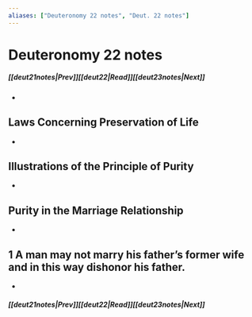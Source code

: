 ```yaml
---
aliases: ["Deuteronomy 22 notes", "Deut. 22 notes"]
---
```

# Deuteronomy 22 notes
##### <span class=arrow-left></span>[[deut21notes|Prev]]<span class=navigation-separator></span>[[deut22|Read]]<span class=navigation-separator></span>[[deut23notes|Next]]<span class=arrow-right></span>
- 
## Laws Concerning Preservation of Life
- 
## Illustrations of the Principle of Purity
- 
## Purity in the Marriage Relationship
- 
## 1 A man may not marry his father’s former wife and in this way dishonor his father.
- 
##### <span class=arrow-left></span>[[deut21notes|Prev]]<span class=navigation-separator></span>[[deut22|Read]]<span class=navigation-separator></span>[[deut23notes|Next]]<span class=arrow-right></span>